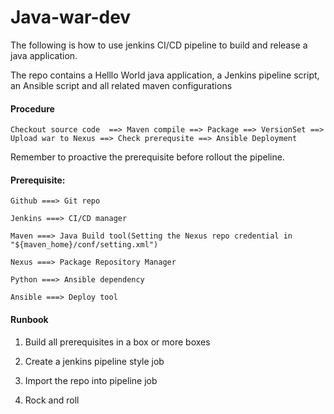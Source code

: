 # Java-war-dev

The following is how to use jenkins CI/CD pipeline to build and release a java application.

The repo contains a Helllo World java application, a Jenkins pipeline script, an Ansible script and all related maven configurations 

####  Procedure
```
Checkout source code  ==> Maven compile ==> Package ==> VersionSet ==> Upload war to Nexus ==> Check prerequsite ==> Ansible Deployment

```

Remember to proactive the prerequisite before rollout the pipeline.

#### Prerequisite:

```
Github ===> Git repo

Jenkins ===> CI/CD manager

Maven ===> Java Build tool(Setting the Nexus repo credential in "${maven_home}/conf/setting.xml")

Nexus ===> Package Repository Manager

Python ===> Ansible dependency

Ansible ===> Deploy tool

```

#### Runbook

1. Build all prerequisites in a box or more boxes

2. Create a jenkins pipeline style job

3. Import the repo into pipeline job

4. Rock and roll
